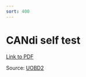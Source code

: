 ```yaml
---
sort: 400
---
```

# CANdi self test

[Link to PDF](odb2_gm_tech2_candi_self_test.pdf)

Source: [UOBD2](https://https://www.uobdii.com)